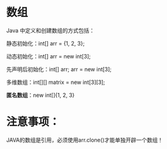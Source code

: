 # 数组
Java 中定义和创建数组的方式包括：

静态初始化：int[] arr = {1, 2, 3};

动态初始化：int[] arr = new int[3];

先声明后初始化：int[] arr; arr = new int[3];

多维数组：int[][] matrix = new int[3][3];

**匿名数组**：new int[]{1, 2, 3}


# 注意事项：
JAVA的数组是引用，必须使用arr.clone()才能单独开辟一个数组！